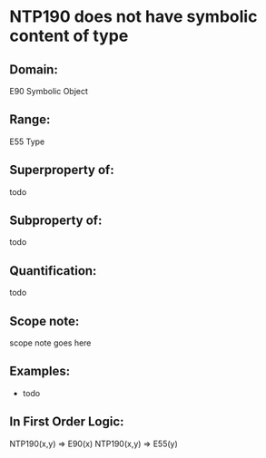 # NTP190 does not have symbolic content of type

## Domain: 

E90 Symbolic Object

## Range: 

E55 Type

## Superproperty of: 

todo

## Subproperty of: 

todo

## Quantification: 

todo

## Scope note: 

scope note goes here

## Examples: 

* todo

## In First Order Logic: 

NTP190(x,y) ⇒ E90(x)
NTP190(x,y) ⇒ E55(y)

